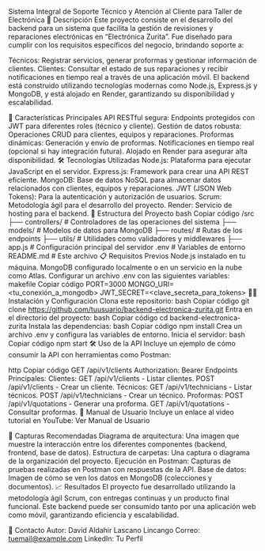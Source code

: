 Sistema Integral de Soporte Técnico y Atención al Cliente para Taller de Electrónica
📖 Descripción
Este proyecto consiste en el desarrollo del backend para un sistema que facilita la gestión de revisiones y reparaciones electrónicas en “Electrónica Zurita”. Fue diseñado para cumplir con los requisitos específicos del negocio, brindando soporte a:

Técnicos: Registrar servicios, generar proformas y gestionar información de clientes.
Clientes: Consultar el estado de sus reparaciones y recibir notificaciones en tiempo real a través de una aplicación móvil.
El backend está construido utilizando tecnologías modernas como Node.js, Express.js y MongoDB, y está alojado en Render, garantizando su disponibilidad y escalabilidad.

🚀 Características Principales
API RESTful segura: Endpoints protegidos con JWT para diferentes roles (técnico y cliente).
Gestión de datos robusta: Operaciones CRUD para clientes, equipos y reparaciones.
Proformas dinámicas: Generación y envío de proformas.
Notificaciones en tiempo real (opcional si hay integración futura).
Alojado en Render para asegurar alta disponibilidad.
🛠️ Tecnologías Utilizadas
Node.js: Plataforma para ejecutar JavaScript en el servidor.
Express.js: Framework para crear una API REST eficiente.
MongoDB: Base de datos NoSQL para almacenar datos relacionados con clientes, equipos y reparaciones.
JWT (JSON Web Tokens): Para la autenticación y autorización de usuarios.
Scrum: Metodología ágil para el desarrollo del proyecto.
Render: Servicio de hosting para el backend.
📂 Estructura del Proyecto
bash
Copiar código
/src
  ├── controllers/       # Controladores de las operaciones del sistema
  ├── models/            # Modelos de datos para MongoDB
  ├── routes/            # Rutas de los endpoints
  ├── utils/             # Utilidades como validadores y middlewares
  ├── app.js             # Configuración principal del servidor
.env                     # Variables de entorno
README.md                # Este archivo
📋 Requisitos Previos
Node.js instalado en tu máquina.
MongoDB configurado localmente o en un servicio en la nube como Atlas.
Configurar un archivo .env con las siguientes variables:
makefile
Copiar código
PORT=3000
MONGO_URI=<tu_conexión_a_mongodb>
JWT_SECRET=<clave_secreta_para_tokens>
🧑‍💻 Instalación y Configuración
Clona este repositorio:
bash
Copiar código
git clone https://github.com/tuusuario/backend-electronica-zurita.git
Entra en el directorio del proyecto:
bash
Copiar código
cd backend-electronica-zurita
Instala las dependencias:
bash
Copiar código
npm install
Crea un archivo .env y configura las variables de entorno.
Inicia el servidor:
bash
Copiar código
npm start
🛠️ Uso de la API
Incluye un ejemplo de cómo consumir la API con herramientas como Postman:

http
Copiar código
GET /api/v1/clients
Authorization: Bearer <JWT>
Endpoints Principales:
Clientes:
GET /api/v1/clients - Listar clientes.
POST /api/v1/clients - Crear un cliente.
Técnicos:
GET /api/v1/technicians - Listar técnicos.
POST /api/v1/technicians - Crear un técnico.
Proformas:
POST /api/v1/quotations - Generar una proforma.
GET /api/v1/quotations - Consultar proformas.
🎥 Manual de Usuario
Incluye un enlace al video tutorial en YouTube:
Ver Manual de Usuario

📸 Capturas Recomendadas
Diagrama de arquitectura: Una imagen que muestre la interacción entre los diferentes componentes (backend, frontend, base de datos).
Estructura de carpetas: Una captura o diagrama de la organización del proyecto.
Ejecución en Postman: Capturas de pruebas realizadas en Postman con respuestas de la API.
Base de datos: Imagen de cómo se ven los datos en MongoDB (colecciones y documentos).
📈 Resultados
El proyecto fue desarrollado utilizando la metodología ágil Scrum, con entregas continuas y un producto final funcional. Este backend puede ser consumido tanto por una aplicación web como móvil, garantizando eficiencia y escalabilidad.

📧 Contacto
Autor: David Aldahir Lascano Lincango
Correo: tuemail@example.com
LinkedIn: Tu Perfil
